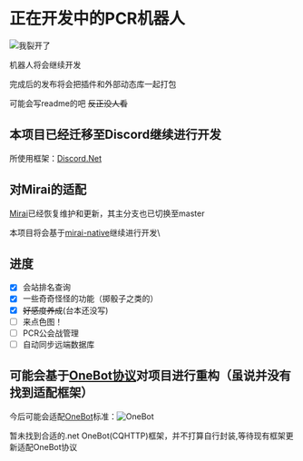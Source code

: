 # 正在开发中的PCR机器人

![我裂开了](https://i.loli.net/2020/08/16/gm6WAdRyEvThZUG.gif)

机器人将会继续开发

完成后的发布将会把插件和外部动态库一起打包

可能会写readme的吧 ~~反正没人看~~

## 本项目已经迁移至Discord继续进行开发

所使用框架：[Discord.Net](https://github.com/discord-net/Discord.Net)

## 对Mirai的适配

[Mirai](https://github.com/mamoe/mirai)已经恢复维护和更新，其主分支也已切换至master

本项目将会基于[mirai-native](https://github.com/iTXTech/mirai-native)继续进行开发\

## 进度

- [x] 会站排名查询
- [x] 一些奇奇怪怪的功能（掷骰子之类的）
- [x] ~~好感度养成~~(台本还没写)
- [ ] 来点色图！
- [ ] PCR公会战管理
- [ ] 自动同步远端数据库

## 可能会基于[OneBot协议](https://github.com/howmanybots/onebot)对项目进行重构（虽说并没有找到适配框架）

今后可能会适配[OneBot](https://github.com/howmanybots/onebot)标准：![OneBot](https://img.shields.io/static/v1?label=OneBot&message=v11&color=blueviolet&style=for-the-badge)

暂未找到合适的.net OneBot(CQHTTP)框架，并不打算自行封装,等待现有框架更新适配OneBot协议
